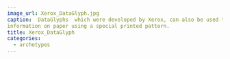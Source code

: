 ```yaml
---
image_url: Xerox_DataGlyph.jpg
caption:  DataGlyphs  which were developed by Xerox, can also be used to store digital
information on paper using a special printed pattern.
title: Xerox_DataGlyph
categories:
  - archetypes
---
```



